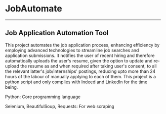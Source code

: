 # JobAutomate
------------------------------
Job Application Automation Tool
-------------------------------
This project automates the job application process, enhancing efficiency by employing advanced technologies to streamline job searches and application submissions. It notifies the user of recent hiring and therefore automatically uploads the user's resume, given the option to update and re-upload the resume as and when required after taking user's consent, to all the relevant latter's job/internships' postings, reducing upto more than 24 hours of the labour of manually applying to each of them. This project is a python script and only complies with Indeed and LinkedIn for the time being.


Python: Core programming language

Selenium, BeautifulSoup, Requests: For web scraping


